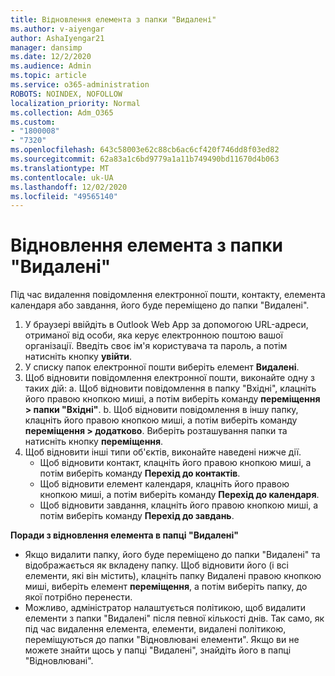 ```yaml
---
title: Відновлення елемента з папки "Видалені"
ms.author: v-aiyengar
author: AshaIyengar21
manager: dansimp
ms.date: 12/2/2020
ms.audience: Admin
ms.topic: article
ms.service: o365-administration
ROBOTS: NOINDEX, NOFOLLOW
localization_priority: Normal
ms.collection: Adm_O365
ms.custom:
- "1800008"
- "7320"
ms.openlocfilehash: 643c58003e62c88cb6ac6cf420f746dd8f03ed82
ms.sourcegitcommit: 62a83a1c6bd9779a1a11b749490bd11670d4b063
ms.translationtype: MT
ms.contentlocale: uk-UA
ms.lasthandoff: 12/02/2020
ms.locfileid: "49565140"
---
```

# <a name="recover-an-item-from-your-deleted-items-folder"></a>Відновлення елемента з папки "Видалені"

Під час видалення повідомлення електронної пошти, контакту, елемента календаря або завдання, його буде переміщено до папки "Видалені".

1. У браузері ввійдіть в Outlook Web App за допомогою URL-адреси, отриманої від особи, яка керує електронною поштою вашої організації. Введіть своє ім'я користувача та пароль, а потім натисніть кнопку **увійти**.
1. У списку папок електронної пошти виберіть елемент **Видалені**.
1. Щоб відновити повідомлення електронної пошти, виконайте одну з таких дій: a. Щоб відновити повідомлення в папку "Вхідні", клацніть його правою кнопкою миші, а потім виберіть команду **переміщення > папки "Вхідні"**.
    b. Щоб відновити повідомлення в іншу папку, клацніть його правою кнопкою миші, а потім виберіть команду **переміщення > додатково**. Виберіть розташування папки та натисніть кнопку **переміщення**.
4. Щоб відновити інші типи об'єктів, виконайте наведені нижче дії.
    - Щоб відновити контакт, клацніть його правою кнопкою миші, а потім виберіть команду **Перехід до контактів**.
    - Щоб відновити елемент календаря, клацніть його правою кнопкою миші, а потім виберіть команду **Перехід до календаря**.
    - Щоб відновити завдання, клацніть його правою кнопкою миші, а потім виберіть команду **Перехід до завдань**.

**Поради з відновлення елемента в папці "Видалені"**

- Якщо видалити папку, його буде переміщено до папки "Видалені" та відображається як вкладену папку. Щоб відновити його (і всі елементи, які він містить), клацніть папку Видалені правою кнопкою миші, виберіть елемент **переміщення**, а потім виберіть папку, до якої потрібно перенести.
- Можливо, адміністратор налаштується політикою, щоб видалити елементи з папки "Видалені" після певної кількості днів. Так само, як під час видалення елемента, елементи, видалені політикою, переміщуються до папки "Відновлювані елементи". Якщо ви не можете знайти щось у папці "Видалені", знайдіть його в папці "Відновлювані".
